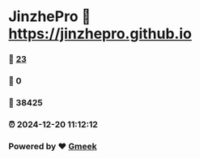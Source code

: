 # JinzhePro :link: https://jinzhepro.github.io 
### :page_facing_up: [23](https://jinzhepro.github.io/tag.html) 
### :speech_balloon: 0 
### :hibiscus: 38425 
### :alarm_clock: 2024-12-20 11:12:12 
### Powered by :heart: [Gmeek](https://github.com/Meekdai/Gmeek)
